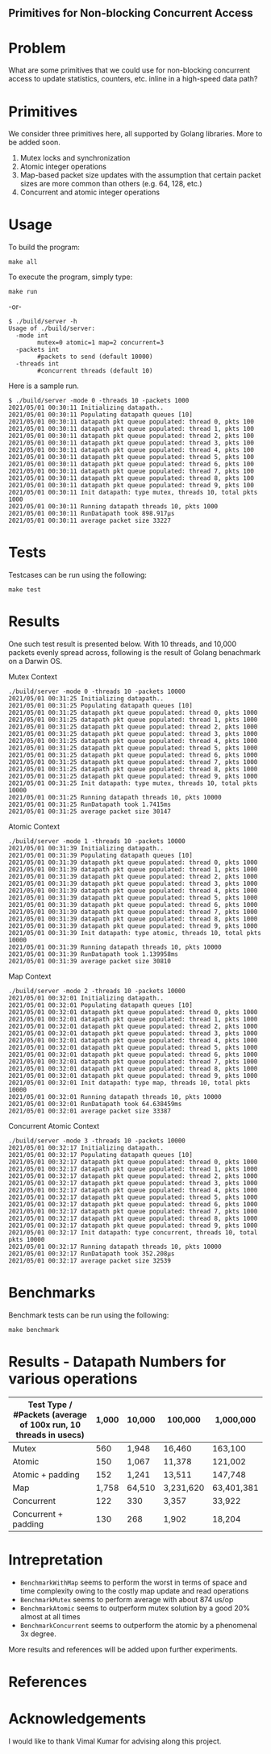 ## Primitives for Non-blocking Concurrent Access

# Problem

What are some primitives that we could use for non-blocking concurrent access to update statistics, counters, etc. inline in a high-speed data path?

# Primitives

We consider three primitives here, all supported by Golang libraries. More to be added soon.

1. Mutex locks and synchronization
2. Atomic integer operations
3. Map-based packet size updates with the assumption that certain packet sizes are more common than others (e.g. 64, 128, etc.)
4. Concurrent and atomic integer operations

# Usage

To build the program:

```
make all
```

To execute the program, simply type:

```
make run
```

-or-

```
$ ./build/server -h
Usage of ./build/server:
  -mode int
    	mutex=0 atomic=1 map=2 concurrent=3
  -packets int
    	#packets to send (default 10000)
  -threads int
    	#concurrent threads (default 10)
```

Here is a sample run.

```
$ ./build/server -mode 0 -threads 10 -packets 1000
2021/05/01 00:30:11 Initializing datapath..
2021/05/01 00:30:11 Populating datapath queues [10]
2021/05/01 00:30:11 datapath pkt queue populated: thread 0, pkts 100
2021/05/01 00:30:11 datapath pkt queue populated: thread 1, pkts 100
2021/05/01 00:30:11 datapath pkt queue populated: thread 2, pkts 100
2021/05/01 00:30:11 datapath pkt queue populated: thread 3, pkts 100
2021/05/01 00:30:11 datapath pkt queue populated: thread 4, pkts 100
2021/05/01 00:30:11 datapath pkt queue populated: thread 5, pkts 100
2021/05/01 00:30:11 datapath pkt queue populated: thread 6, pkts 100
2021/05/01 00:30:11 datapath pkt queue populated: thread 7, pkts 100
2021/05/01 00:30:11 datapath pkt queue populated: thread 8, pkts 100
2021/05/01 00:30:11 datapath pkt queue populated: thread 9, pkts 100
2021/05/01 00:30:11 Init datapath: type mutex, threads 10, total pkts 1000
2021/05/01 00:30:11 Running datapath threads 10, pkts 1000
2021/05/01 00:30:11 RunDatapath took 898.917µs
2021/05/01 00:30:11 average packet size 33227
```

# Tests

Testcases can be run using the following:

```
make test
```

# Results

One such test result is presented below. With 10 threads, and 10,000 packets evenly spread across, following is the result of Golang benachmark on a Darwin OS.

Mutex Context

```
./build/server -mode 0 -threads 10 -packets 10000
2021/05/01 00:31:25 Initializing datapath..
2021/05/01 00:31:25 Populating datapath queues [10]
2021/05/01 00:31:25 datapath pkt queue populated: thread 0, pkts 1000
2021/05/01 00:31:25 datapath pkt queue populated: thread 1, pkts 1000
2021/05/01 00:31:25 datapath pkt queue populated: thread 2, pkts 1000
2021/05/01 00:31:25 datapath pkt queue populated: thread 3, pkts 1000
2021/05/01 00:31:25 datapath pkt queue populated: thread 4, pkts 1000
2021/05/01 00:31:25 datapath pkt queue populated: thread 5, pkts 1000
2021/05/01 00:31:25 datapath pkt queue populated: thread 6, pkts 1000
2021/05/01 00:31:25 datapath pkt queue populated: thread 7, pkts 1000
2021/05/01 00:31:25 datapath pkt queue populated: thread 8, pkts 1000
2021/05/01 00:31:25 datapath pkt queue populated: thread 9, pkts 1000
2021/05/01 00:31:25 Init datapath: type mutex, threads 10, total pkts 10000
2021/05/01 00:31:25 Running datapath threads 10, pkts 10000
2021/05/01 00:31:25 RunDatapath took 1.7415ms
2021/05/01 00:31:25 average packet size 30147
```

Atomic Context

```
./build/server -mode 1 -threads 10 -packets 10000
2021/05/01 00:31:39 Initializing datapath..
2021/05/01 00:31:39 Populating datapath queues [10]
2021/05/01 00:31:39 datapath pkt queue populated: thread 0, pkts 1000
2021/05/01 00:31:39 datapath pkt queue populated: thread 1, pkts 1000
2021/05/01 00:31:39 datapath pkt queue populated: thread 2, pkts 1000
2021/05/01 00:31:39 datapath pkt queue populated: thread 3, pkts 1000
2021/05/01 00:31:39 datapath pkt queue populated: thread 4, pkts 1000
2021/05/01 00:31:39 datapath pkt queue populated: thread 5, pkts 1000
2021/05/01 00:31:39 datapath pkt queue populated: thread 6, pkts 1000
2021/05/01 00:31:39 datapath pkt queue populated: thread 7, pkts 1000
2021/05/01 00:31:39 datapath pkt queue populated: thread 8, pkts 1000
2021/05/01 00:31:39 datapath pkt queue populated: thread 9, pkts 1000
2021/05/01 00:31:39 Init datapath: type atomic, threads 10, total pkts 10000
2021/05/01 00:31:39 Running datapath threads 10, pkts 10000
2021/05/01 00:31:39 RunDatapath took 1.139958ms
2021/05/01 00:31:39 average packet size 30810
```

Map Context

```
./build/server -mode 2 -threads 10 -packets 10000
2021/05/01 00:32:01 Initializing datapath..
2021/05/01 00:32:01 Populating datapath queues [10]
2021/05/01 00:32:01 datapath pkt queue populated: thread 0, pkts 1000
2021/05/01 00:32:01 datapath pkt queue populated: thread 1, pkts 1000
2021/05/01 00:32:01 datapath pkt queue populated: thread 2, pkts 1000
2021/05/01 00:32:01 datapath pkt queue populated: thread 3, pkts 1000
2021/05/01 00:32:01 datapath pkt queue populated: thread 4, pkts 1000
2021/05/01 00:32:01 datapath pkt queue populated: thread 5, pkts 1000
2021/05/01 00:32:01 datapath pkt queue populated: thread 6, pkts 1000
2021/05/01 00:32:01 datapath pkt queue populated: thread 7, pkts 1000
2021/05/01 00:32:01 datapath pkt queue populated: thread 8, pkts 1000
2021/05/01 00:32:01 datapath pkt queue populated: thread 9, pkts 1000
2021/05/01 00:32:01 Init datapath: type map, threads 10, total pkts 10000
2021/05/01 00:32:01 Running datapath threads 10, pkts 10000
2021/05/01 00:32:01 RunDatapath took 64.638459ms
2021/05/01 00:32:01 average packet size 33387
```

Concurrent Atomic Context

```
./build/server -mode 3 -threads 10 -packets 10000
2021/05/01 00:32:17 Initializing datapath..
2021/05/01 00:32:17 Populating datapath queues [10]
2021/05/01 00:32:17 datapath pkt queue populated: thread 0, pkts 1000
2021/05/01 00:32:17 datapath pkt queue populated: thread 1, pkts 1000
2021/05/01 00:32:17 datapath pkt queue populated: thread 2, pkts 1000
2021/05/01 00:32:17 datapath pkt queue populated: thread 3, pkts 1000
2021/05/01 00:32:17 datapath pkt queue populated: thread 4, pkts 1000
2021/05/01 00:32:17 datapath pkt queue populated: thread 5, pkts 1000
2021/05/01 00:32:17 datapath pkt queue populated: thread 6, pkts 1000
2021/05/01 00:32:17 datapath pkt queue populated: thread 7, pkts 1000
2021/05/01 00:32:17 datapath pkt queue populated: thread 8, pkts 1000
2021/05/01 00:32:17 datapath pkt queue populated: thread 9, pkts 1000
2021/05/01 00:32:17 Init datapath: type concurrent, threads 10, total pkts 10000
2021/05/01 00:32:17 Running datapath threads 10, pkts 10000
2021/05/01 00:32:17 RunDatapath took 352.208µs
2021/05/01 00:32:17 average packet size 32539
```

# Benchmarks

Benchmark tests can be run using the following:

```
make benchmark
```

# Results - Datapath Numbers for various operations

| Test Type / #Packets (average of 100x run, 10 threads in usecs) | 1,000   | 10,000  | 100,000    | 1,000,000   |
|-----------------------------------------------------------------|--------|---------|------------|-------------|
| Mutex                                                           |  560   |  1,948  |   16,460   |   163,100   |
| Atomic                                                          |  150   |  1,067  |   11,378   |   121,002   |
| Atomic + padding                                                |  152   |  1,241  |   13,511   |   147,748   |
| Map                                                             | 1,758  | 64,510  | 3,231,620  | 63,401,381  |
| Concurrent                                                      |  122   |   330   |   3,357    |   33,922    |
| Concurrent + padding                                            |  130   |   268   |   1,902    |   18,204    |

# Intrepretation

- `BenchmarkWithMap` seems to perform the worst in terms of space and time complexity owing to the costly map update and read operations
- `BenchmarkMutex` seems to perform average with about 874 us/op
- `BenchmarkAtomic` seems to outperform mutex solution by a good 20% almost at all times
- `BenchmarkConcurrent` seems to outperform the atomic by a phenomenal 3x degree.

More results and references will be added upon further experiments.

# References

# Acknowledgements

I would like to thank Vimal Kumar for advising along this project.
